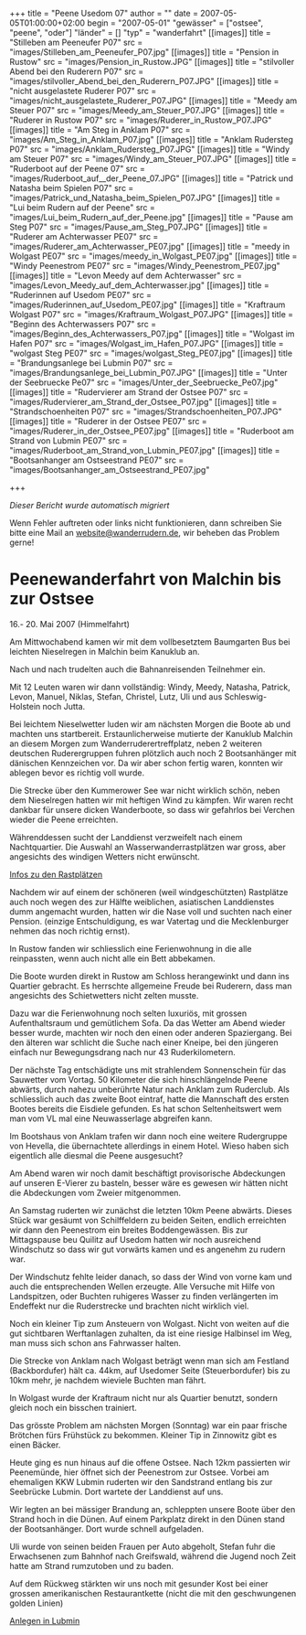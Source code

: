 +++
title = "Peene Usedom 07"
author = ""
date = 2007-05-05T01:00:00+02:00
begin = "2007-05-01"
"gewässer" = ["ostsee", "peene", "oder"]
"länder" = []
"typ" = "wanderfahrt"
[[images]]
title = "Stilleben am Peeneufer P07"
src = "images/Stilleben_am_Peeneufer_P07.jpg"
[[images]]
title = "Pension in Rustow"
src = "images/Pension_in_Rustow.JPG"
[[images]]
title = "stilvoller Abend bei den Ruderern P07"
src = "images/stilvoller_Abend_bei_den_Ruderern_P07.JPG"
[[images]]
title = "nicht ausgelastete Ruderer P07"
src = "images/nicht_ausgelastete_Ruderer_P07.JPG"
[[images]]
title = "Meedy am Steuer P07"
src = "images/Meedy_am_Steuer_P07.JPG"
[[images]]
title = "Ruderer in Rustow P07"
src = "images/Ruderer_in_Rustow_P07.JPG"
[[images]]
title = "Am Steg in Anklam P07"
src = "images/Am_Steg_in_Anklam_P07.jpg"
[[images]]
title = "Anklam Rudersteg P07"
src = "images/Anklam_Rudersteg_P07.JPG"
[[images]]
title = "Windy am Steuer P07"
src = "images/Windy_am_Steuer_P07.JPG"
[[images]]
title = "Ruderboot auf  der Peene 07"
src = "images/Ruderboot_auf__der_Peene_07.JPG"
[[images]]
title = "Patrick und Natasha beim Spielen P07"
src = "images/Patrick_und_Natasha_beim_Spielen_P07.JPG"
[[images]]
title = "Lui beim Rudern auf der Peene"
src = "images/Lui_beim_Rudern_auf_der_Peene.jpg"
[[images]]
title = "Pause am Steg P07"
src = "images/Pause_am_Steg_P07.JPG"
[[images]]
title = "Ruderer am Achterwasser PE07"
src = "images/Ruderer_am_Achterwasser_PE07.jpg"
[[images]]
title = "meedy in Wolgast PE07"
src = "images/meedy_in_Wolgast_PE07.jpg"
[[images]]
title = "Windy Peenestrom PE07"
src = "images/Windy_Peenestrom_PE07.jpg"
[[images]]
title = "Levon Meedy auf dem Achterwasser"
src = "images/Levon_Meedy_auf_dem_Achterwasser.jpg"
[[images]]
title = "Ruderinnen auf Usedom PE07"
src = "images/Ruderinnen_auf_Usedom_PE07.jpg"
[[images]]
title = "Kraftraum Wolgast P07"
src = "images/Kraftraum_Wolgast_P07.JPG"
[[images]]
title = "Beginn des Achterwassers P07"
src = "images/Beginn_des_Achterwassers_P07.jpg"
[[images]]
title = "Wolgast im Hafen P07"
src = "images/Wolgast_im_Hafen_P07.JPG"
[[images]]
title = "wolgast Steg PE07"
src = "images/wolgast_Steg_PE07.jpg"
[[images]]
title = "Brandungsanlege bei Lubmin P07"
src = "images/Brandungsanlege_bei_Lubmin_P07.JPG"
[[images]]
title = "Unter der Seebruecke Pe07"
src = "images/Unter_der_Seebruecke_Pe07.jpg"
[[images]]
title = "Rudervierer am Strand der Ostsee P07"
src = "images/Rudervierer_am_Strand_der_Ostsee_P07.jpg"
[[images]]
title = "Strandschoenheiten P07"
src = "images/Strandschoenheiten_P07.JPG"
[[images]]
title = "Ruderer in der Ostsee PE07"
src = "images/Ruderer_in_der_Ostsee_PE07.jpg"
[[images]]
title = "Ruderboot am Strand von Lubmin PE07"
src = "images/Ruderboot_am_Strand_von_Lubmin_PE07.jpg"
[[images]]
title = "Bootsanhanger am Ostseestrand PE07"
src = "images/Bootsanhanger_am_Ostseestrand_PE07.jpg"

+++


*Dieser Bericht wurde automatisch migriert*

Wenn Fehler auftreten oder links nicht funktionieren, dann schreiben Sie bitte eine Mail an website@wanderrudern.de, wir beheben das Problem gerne!



# Peenewanderfahrt von Malchin bis zur Ostsee


16.- 20. Mai 2007 (Himmelfahrt)

Am Mittwochabend kamen wir mit dem vollbesetztem Baumgarten Bus bei leichten Nieselregen in Malchin beim Kanuklub an.

Nach und nach trudelten auch die Bahnanreisenden Teilnehmer ein.

Mit 12 Leuten waren wir dann vollständig: Windy, Meedy, Natasha, Patrick, Levon, Manuel, Niklas, Stefan, Christel, Lutz, Uli und aus Schleswig-Holstein noch Jutta.

Bei leichtem Nieselwetter luden wir am nächsten Morgen die Boote ab und machten uns startbereit. Erstaunlicherweise mutierte der Kanuklub Malchin an diesem Morgen zum Wanderruderertreffplatz, neben 2 weiteren deutschen Ruderergruppen fuhren plötzlich auch noch 2 Bootsanhänger mit dänischen Kennzeichen vor. Da wir aber schon fertig waren, konnten wir ablegen bevor es richtig voll wurde.

Die Strecke über den Kummerower See war nicht wirklich schön, neben dem Nieselregen hatten wir mit heftigen Wind zu kämpfen. Wir waren recht dankbar für unsere dicken Wanderboote, so dass wir gefahrlos bei Verchen wieder die Peene erreichten.

Währenddessen sucht der Landdienst verzweifelt nach einem Nachtquartier. Die Auswahl an Wasserwanderrastplätzen war gross, aber angesichts des windigen Wetters nicht erwünscht.

[Infos zu den Rastplätzen](/berichte/2007/peene_rastplaetze_07)

Nachdem wir auf einem der schöneren (weil windgeschützten) Rastplätze  auch noch wegen des zur Hälfte weiblichen, asiatischen Landdienstes dumm angemacht wurden, hatten wir die Nase voll und suchten nach einer Pension. (einzige Entschuldigung, es war Vatertag und die Mecklenburger nehmen das noch richtig ernst).

In Rustow fanden wir schliesslich eine Ferienwohnung in die alle reinpassten, wenn auch nicht alle ein Bett abbekamen.

Die Boote wurden direkt in Rustow am Schloss herangewinkt und dann ins Quartier gebracht. Es herrschte allgemeine Freude bei Ruderern, dass man angesichts des Schietwetters nicht zelten musste.

Dazu war die Ferienwohnung noch selten luxuriös, mit grossen Aufenthaltsraum und gemütlichem Sofa. Da das Wetter am Abend wieder besser wurde, machten wir noch den einen oder anderen Spaziergang. Bei den älteren war schlicht die Suche nach einer Kneipe, bei den jüngeren einfach nur Bewegungsdrang nach nur 43 Ruderkilometern.

Der nächste Tag entschädigte uns mit strahlendem Sonnenschein für das Sauwetter vom Vortag. 50 Kilometer die sich hinschlängelnde Peene abwärts, durch nahezu unberührte Natur nach Anklam zum Ruderclub. Als schliesslich auch das zweite Boot eintraf, hatte die Mannschaft des ersten Bootes bereits die Eisdiele gefunden. Es hat schon Seltenheitswert wem man vom VL mal eine Neuwasserlage abgreifen kann.

Im Bootshaus von Anklam trafen wir dann noch eine weitere Rudergruppe von Hevella, die übernachtete allerdings in einem Hotel. Wieso haben sich eigentlich alle diesmal die Peene ausgesucht?

Am Abend waren wir noch damit beschäftigt provisorische Abdeckungen auf unseren E-Vierer zu basteln, besser wäre es gewesen wir hätten nicht die Abdeckungen vom Zweier mitgenommen.

An Samstag ruderten wir zunächst die letzten 10km Peene abwärts. Dieses Stück war gesäumt von Schilffeldern zu beiden Seiten, endlich erreichten wir dann den Peenestrom ein breites Boddengewässen. Bis zur Mittagspause beu Quilitz auf Usedom hatten wir noch ausreichend Windschutz so dass wir gut vorwärts kamen und es angenehm zu rudern war.

Der Windschutz fehlte leider danach, so dass der Wind von vorne kam und auch die entsprechenden Wellen erzeugte. Alle Versuche mit Hilfe von Landspitzen, oder Buchten ruhigeres Wasser zu finden verlängerten im Endeffekt nur die Ruderstrecke und brachten nicht wirklich viel.

Noch ein kleiner Tip zum Ansteuern von Wolgast. Nicht von weiten auf die gut sichtbaren Werftanlagen zuhalten, da ist eine riesige Halbinsel im Weg, man muss sich schon ans Fahrwasser halten.

Die Strecke von Anklam nach Wolgast beträgt wenn man sich am Festland (Backbordufer) hält ca. 44km, auf Usedomer Seite (Steuerbordufer) bis zu 10km mehr, je nachdem wieviele Buchten man fährt.

In Wolgast wurde der Kraftraum nicht nur als Quartier benutzt, sondern gleich noch ein bisschen trainiert.

Das grösste Problem am nächsten Morgen (Sonntag) war ein paar frische Brötchen fürs Frühstück zu bekommen. Kleiner Tip in Zinnowitz gibt es einen Bäcker.

Heute ging es nun hinaus auf die offene Ostsee. Nach 12km passierten wir Peenemünde, hier öffnet sich der Peenestrom zur Ostsee. Vorbei am ehemaligen KKW Lubmin ruderten wir den Sandstrand entlang bis zur Seebrücke Lubmin. Dort wartete der Landdienst auf uns.

Wir legten an bei mässiger Brandung an, schleppten unsere Boote über den Strand hoch in die Dünen. Auf einem Parkplatz direkt in den Dünen stand der Bootsanhänger. Dort wurde schnell aufgeladen.

Uli wurde von seinen beiden Frauen per Auto abgeholt, Stefan fuhr die Erwachsenen zum Bahnhof nach Greifswald, während die Jugend noch Zeit hatte am Strand rumzutoben und zu baden.

Auf dem Rückweg stärkten wir uns noch mit gesunder Kost bei einer grossen amerikanischen Restaurantkette (nicht die mit den geschwungenen golden Linien)

[Anlegen in Lubmin](/berichte/2007/ostseestrand_pe07)